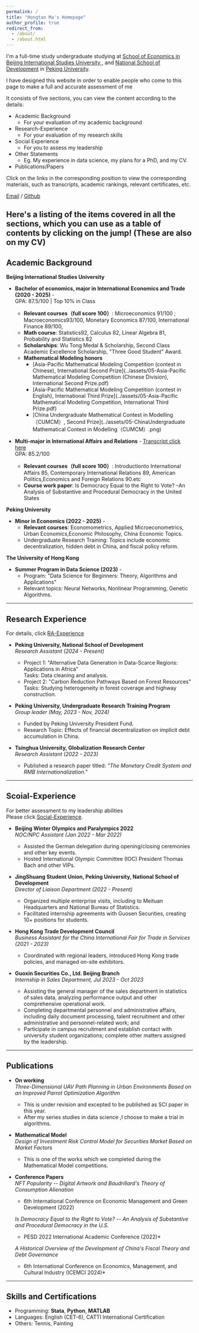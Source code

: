 ```yaml
---
permalink: /
title: "Hongtao Ma's Homepage"
author_profile: true
redirect_from: 
  - /about/
  - /about.html
---
```


I'm a full-time study undergraduate studying at [School of Economics in Beijing International Studies University ](https://en.bisu.edu.cn/), and [National School of Development](https://en.nsd.pku.edu.cn/) in [Peking University](https://www.pku.edu.cn/). 

I have designed this website in order to enable people who come to this page to make a full and accurate assessment of me

It consists of five sections, you can view the content according to the details:
 - Academic Background
   - For your evaluation of my academic background
 - Research-Experience
   - For your evaluation of my research skills
 - Social Experience
   - For you to assess my leadership
 - Other Statements
   - Eg. My experience in data science, my plans for a PhD, and my CV.
 - Publications/Papers

Click on the links in the corresponding position to view the corresponding materials, such as transcripts, academic rankings, relevant certificates, etc.

[Email](mailto:2200935143@stu.pku.edu.cn) / [Github](https://github.com/hongtao021022) 

Here's a listing of the items covered in all the sections, which you can use as a table of contents by clicking on the jump!
(These are also on my CV)
---

## Academic Background

**Beijing International Studies University**  
  - __Bachelor of economics, major in International Economics and Trade (2020 - 2025)__ -   
  GPA: 87.5/100 | Top 10% in Class  
     - __Relevant courses（full score 100）__: Microeconomics 91/100 ; Macroeconomics93/100, Monetary Economics 87/100, International Finance 89/100,   
     - __Math course__: Statistics92, Calculus 82, Linear Algebra 81, Probability and Statistics 82 
     - __Scholarships__: Wu Tong Medal & Scholarship, Second Class Academic Excellence Scholarship, "Three Good Student" Award.
     - __Mathematical Modeling honors__ 
        - [Asia-Pacific Mathematical Modeling Competition (contest in Chinese), International Second Prize](../assets/05-Asia-Pacific Mathematical Modeling Competition (Chinese Division), International Second Prize.pdf)
        - [Asia-Pacific Mathematical Modeling Competition (contest in English), International Third Prize](../assets/05-Asia-Pacific Mathematical Modeling Competition, International Third Prize.pdf)
        - [China Undergraduate Mathematical Contest in Modelling（CUMCM）, Second Prize](../assets/05-ChinaUndergraduate Mathematical Contest in Modelling（CUMCM）.png)

  - __Multi-major in International Affairs and Relations__ -
  [Transcript click here](../files/04-BISU-Multi-major-transcript.pdf)
  <br/>GPA: 85.2/100 
      - __Relevant courses（full score 100）__: Introductionto International Affairs 85, Contemporary International Relations 89, American Politics,Economics and Foreign Relations 90.etc
      - __Course work paper__: Is Democracy Equal to the Right to Vote? –An Analysis of Substantive and Procedural Democracy in the United States



**Peking University**  
  - __Minor in Economics (2022 - 2025)__ -   
     - __Relevant courses__: Economometrics, Applied Microeconometrics, Urban Economics,Economic Philosophy, China Economic Topics.  
     - Undergraduate Research Training: Topics include economic decentralization, hidden debt in China, and fiscal policy reform.  

**The University of Hong Kong**  
  - __Summer Program in Data Science (2023)__ -   
     - Program: "Data Science for Beginners: Theory, Algorithms and Applications"  
     - Relevant topics: Neural Networks, Nonlinear Programming, Genetic Algorithms.

---

## Research Experience
For details, click [RA-Experience](https://hongtao021022.github.io/talks/)

- **Peking University, National School of Development**  
  *Research Assistant (2024 - Present)*  
  - Project 1: "Alternative Data Generation in Data-Scarce Regions: Applications in Africa"  
    Tasks: Data cleaning and analysis.  
  - Project 2: "Carbon Reduction Pathways Based on Forest Resources"  
    Tasks: Studying heterogeneity in forest coverage and highway construction.

- **Peking University, Undergraduate Research Training Program**  
  *Group leader (May, 2023 - Nov, 2024)*  
  - Funded by Peking University President Fund.  
  - Research Topic: Effects of financial decentralization on implicit debt accumulation in China.  

- **Tsinghua University, Globalization Research Center**  
  *Research Assistant (2022 - 2023)*  
  - Published a research paper titled: *"The Monetary Credit System and RMB Internationalization."*  

---

## Scoial-Experience
For better assessment to my leadership abilities<br/>
Please click [Social-Experience](https://hongtao021022.github.io/portfolio/).

- **Beijing Winter Olympics and Paralympics 2022**  
  *NOC/NPC Assistant (Jan 2022 - Mar 2022)*  
  - Assisted the German delegation during opening/closing ceremonies and other key events.  
  - Hosted International Olympic Committee (IOC) President Thomas Bach and other VIPs.

- **JingShuang Student Union, Peking University, National School of Development**  
  *Director of Liaison Department (2022 - Present)*  
  - Organized multiple enterprise visits, including to Meituan Headquarters and National Bureau of Statistics.  
  - Facilitated internship agreements with Guosen Securities, creating 10+ positions for students.

- **Hong Kong Trade Development Council**  
  *Business Assistant for the China International Fair for Trade in Services (2021 - 2023)*  
  - Coordinated with regional leaders, introduced Hong Kong trade policies, and managed on-site exhibitors.

- **Guoxin Securities Co., Ltd. Beijing Branch**<br/>
  *Internship in Sales Department, Jul 2023 - Oct 2023*
   - Assisting the general manager of the sales department in statistics of sales data, analyzing performance output and other comprehensive operational work.
   - Completing departmental personnel and administrative affairs, including daily document processing, talent recruitment and other administrative and personnel-related work; and
   - Participate in campus recruitment and establish contact with university student organizations; complete other matters assigned by the leadership.

---

## Publications

- **On working**  
  *Three-Dimensional UAV Path Planning in Urban Environments Based on an Improved Parrot Optimization Algorithm*  
    - This is under revision and excepted to be published as SCI paper in this year.  
    - After my series studies in data science ,I choose to make a trial in algorithms.

- **Mathematical Model**  
  *Design of Investment Risk Control Model for Securities Market Based on Market Factors*  
    - This is one of the works which we completed during the Mathematical Model competitions.  

- **Conference Papers**  
  *NFT Popularity -- Digital Artwork and Baudrillard's Theory of Consumption Alienation*  
     - 6th International Conference on Economic Management and Green Development (2022)  

  *Is Democracy Equal to the Right to Vote? -- An Analysis of Substantive and Procedural Democracy in the U.S.*  
   - PESD 2022 International Academic Conference (2022)*  

  *A Historical Overview of the Development of China's Fiscal Theory and Debt Governance*  
     - 6th International Conference on Economics, Management, and Cultural Industry (ICEMCI 2024)*  

---

## Skills and Certifications

- Programming: **Stata**, **Python**, **MATLAB**  
- Languages: English (CET-6), CATTI International Certification  
- Others: Tennis, Painting  


